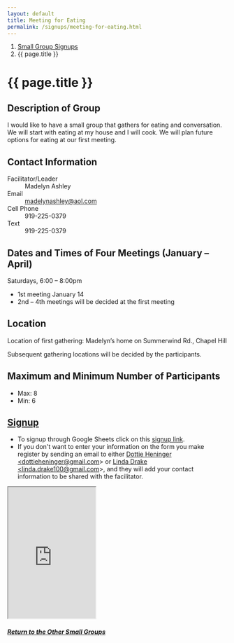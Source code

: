 ```yaml
---
layout: default
title: Meeting for Eating
permalink: /signups/meeting-for-eating.html
---
```

<nav aria-label="breadcrumb">
  <ol class="breadcrumb">
      <li class="breadcrumb-item"><a class="noIcon" href="{{ site.baseurl }}/small-groups.html">Small Group Signups</a></li>
      <li class="breadcrumb-item active" aria-current="page">{{ page.title }}</li>
  </ol>
</nav>

# {{ page.title }}

## Description of Group

I would like to have a small group that gathers for eating and conversation. 
We will start with eating at my house and I will cook. We will plan future 
options for eating at our first meeting. 

## Contact Information
<dl> 
  <dt>Facilitator/Leader</dt>
  <dd>Madelyn Ashley</dd>
  <dt>Email</dt>
  <dd><a href="mailto:madelynashley@aol.com">madelynashley@aol.com</a></dd>
  <dt>Cell Phone</dt>
  <dd>919-225-0379</dd>
  <dt>Text</dt>
  <dd>919-225-0379</dd>
</dl>

## Dates and Times of Four Meetings (January – April)
Saturdays, 6:00 – 8:00pm

- 1st meeting January 14
- 2nd – 4th meetings will be decided at the first meeting

## Location
Location of first gathering: Madelyn’s home on Summerwind Rd., Chapel Hill

Subsequent gathering locations will be decided by the participants.

## Maximum and Minimum Number of Participants
- Max: 8
- Min: 6

## [Signup](https://docs.google.com/spreadsheets/d/1NeXl9YrRsZp0eEogwDefuuLtiy2Ht3xPK5Ju1ooyYh0/edit?usp=sharing)
- To signup through Google Sheets click on this [signup link](https://docs.google.com/spreadsheets/d/1NeXl9YrRsZp0eEogwDefuuLtiy2Ht3xPK5Ju1ooyYh0/edit?usp=sharing).
- If you don't want to enter your information on the form you make register by 
  sending an email to either <a href='mailto:dottieheninger@gmail.com'>Dottie Heninger &lt;dottieheninger@gmail.com&gt;</a> or 
  <a href='mailto:linda.drake100@gmail.com'>Linda Drake &lt;linda.drake100@gmail.com&gt;</a>, and they will add 
  your contact information to be shared with the facilitator.

<div class="text-center">
  <iframe src="https://docs.google.com/spreadsheets/d/e/2PACX-1vQTFlKSA0gbkgptE1OrjgV0ArLoB5HJGS1RNklaxcNDlwr_-C79e7Bny_einceZABzuTFr_LDPMh0tX/pubhtml?gid=198606566&amp;single=true&amp;widget=true&amp;headers=false&amp;range=A2:B10"
  width="200px"
  height="300px">
</iframe>
</div>

<div class="text-center">
  <h5><a href="{{ site.baseurl }}/small-groups.html">Return to the Other Small Groups</a></h5>
</div>
